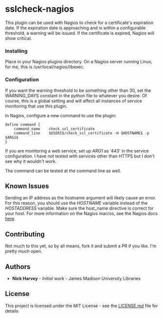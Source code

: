# sslcheck-nagios

This plugin can be used with Nagios to check for a certificate's expiration date.  If the expiration date is approaching and is within a configurable threshold, a warning will be issued.  If the certificate is expired, Nagios will show critical.

### Installing

Place in your Nagios plugins directory.  On a Nagios server running Linux, for me, this is /usr/local/nagios/libexec.

### Configuration

If you want the warning threshold to be something other than 30, set the WARNING_DAYS constant in the python file to whatever you desire. Of course, this is a global setting and will affect all instances of service monitoring that use this plugin.

In Nagios, configure a new command to use the plugin:

```
define command {
    command_name    check_ssl_certificate
    command_line    $USER1$/check_ssl_certificate -H $HOSTNAME$ -p $ARG1$
}
```

If you are monitoring a web service, set up $ARG1$ as '443' in the service configuration.  I have not tested with services other than HTTPS but I don't see why it wouldn't work.

The command can be tested at the command line as well.

## Known Issues ##
Sending an IP address as the hostname argument will likely cause an error.  For this reason, you should use the $HOSTNAME$ variable instead of the $HOSTADDRESS$ variable.  Make sure the host_name directive is correct for your host.  For more information on the Nagios macros, see the Nagios docs [here](https://assets.nagios.com/downloads/nagioscore/docs/nagioscore/3/en/macrolist.html).

## Contributing

Not much to this yet, so by all means, fork it and submit a PR if you like.  I'm pretty much open.

## Authors

* **Nick Harvey** - *Initial work* - James Madison University Libraries

## License

This project is licensed under the MIT License - see the [LICENSE.md](LICENSE.md) file for details
